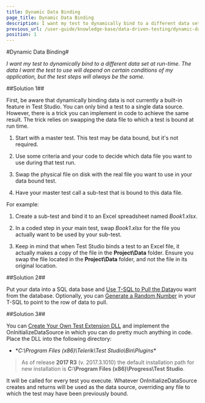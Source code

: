 ```yaml
---
title: Dynamic Data Binding
page_title: Dynamic Data Binding
description: I want my test to dynamically bind to a different data set at run-time. The data I want the test to use will depend on certain conditions of my application, but the test steps will always be the same.
previous_url: /user-guide/knowledge-base/data-driven-testing/dynamic-data-binding.aspx, user-guide/knowledge-base/data-driven-testing/dynamic-data-binding
position: 1
---
```

#Dynamic Data Binding#

*I want my test to dynamically bind to a different data set at run-time. The data I want the test to use will depend on certain conditions of my application, but the test steps will always be the same.*

##Solution 1##

First, be aware that dynamically binding data is not currently a built-in feature in Test Studio. You can only bind a test to a single data source. However, there is a trick you can implement in code to achieve the same result. The trick relies on swapping the data file to which a test is bound at run time. 

1. Start with a master test. This test may be data bound, but it's not required.

2. Use some criteria and your code to decide which data file you want to use during that test run.

3. Swap the physical file on disk with the real file you want to use in your data bound test.

4. Have your master test call a sub-test that is bound to this data file.

For example:

1. Create a sub-test and bind it to an Excel spreadsheet named *Book1.xlsx*.

2. In a coded step in your main test, swap *Book1.xlsx* for the file you actually want to be used by your sub-test.

3. Keep in mind that when Test Studio binds a test to an Excel file, it actually makes a copy of the file in the **Project\Data** folder. Ensure you swap the file located in the **Project\Data** folder, and not the file in its original location.

##Solution 2##

Put your data into a SQL data base and <a href="/features/data-driven-testing/bind-test-data-source" target="_blank">Use T-SQL to Pull the Data</a>you want from the database. Optionally, you can <a href="/knowledge-base/data-driven-testing-kb/sql-random-row" target="_blank">Generate a Random Number</a> in your T-SQL to point to the row of data to pull.

##Solution 3##

You can <a href="/advanced-topics/coded-samples/general/execution-extensions" target="_blank">Create Your Own Test Extension DLL</a> and implement the OnInitializeDataSource in which you can do pretty much anything in code. Place the DLL into the following directory:

* **C:\Program Files (x86)\Telerik\Test Studio\Bin\Plugins\**

> As of release **2017 R3** (v. 2017.3.1010) the default installation path for new installation is **C:\Program Files (x86)\Progress\Test Studio**.

It will be called for every test you execute. Whatever OnInitializeDataSource creates and returns will be used as the data source, overriding any file to which the test may have been previously bound.